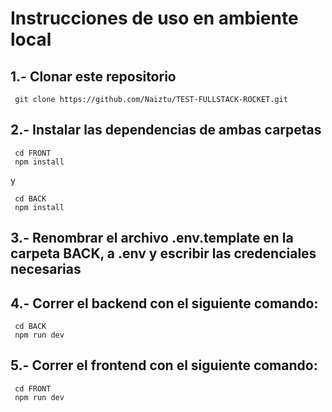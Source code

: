 # Instrucciones de uso en ambiente local

## 1.- **Clonar este repositorio**
```
 git clone https://github.com/Naiztu/TEST-FULLSTACK-ROCKET.git
```

## 2.- **Instalar las dependencias de ambas carpetas**
```
 cd FRONT
 npm install
```
y
```
 cd BACK
 npm install
```

## 3.- **Renombrar el archivo .env.template en la carpeta BACK, a .env y escribir las credenciales necesarias**

## 4.- Correr el backend con el siguiente comando:
```
 cd BACK
 npm run dev
```
## 5.- Correr el frontend con el siguiente comando:
```
 cd FRONT
 npm run dev
```

